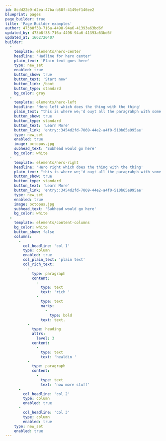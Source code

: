 ```yaml
---
id: 8cdd22e9-d2ea-47ba-b58f-4149ef146ee2
blueprint: pages
page_builder: true
title: 'Page Builder examples'
author: 473b8f38-716a-4498-94a6-41393a63bd6f
updated_by: 473b8f38-716a-4498-94a6-41393a63bd6f
updated_at: 1662720407
builder:
  -
    template: elements/hero-center
    headline: 'Hadline for hero center'
    plain_text: 'Plain text goes here'
    type: new_set
    enabled: true
    button_show: true
    button_text: 'Start now'
    button_link: /boot
    button_type: standard
    bg_color: gray
  -
    template: elements/hero-left
    headline: 'Hero left which does the thing with the thing'
    plain_text: "this is where we;'d ouyt all the paragrahph with some stuff abou what it would do."
    button_show: true
    button_type: standard
    button_text: 'Learn More'
    button_link: 'entry::3454d2fd-7069-44e2-a4f0-510b65e995ae'
    type: new_set
    enabled: true
    image: octopus.jpg
    subhead_text: 'Subhead would go here'
    bg_color: white
  -
    template: elements/hero-right
    headline: 'Hero right which does the thing with the thing'
    plain_text: "this is where we;'d ouyt all the paragrahph with some stuff abou what it would do."
    button_show: true
    button_type: standard
    button_text: 'Learn More'
    button_link: 'entry::3454d2fd-7069-44e2-a4f0-510b65e995ae'
    type: new_set
    enabled: true
    image: octopus.jpg
    subhead_text: 'Subhead would go here'
    bg_color: white
  -
    template: elements/content-columns
    bg_color: white
    button_show: false
    columns:
      -
        col_headline: 'col 1'
        type: column
        enabled: true
        col_plain_text: 'plain text'
        col_rich_text:
          -
            type: paragraph
            content:
              -
                type: text
                text: 'rich '
              -
                type: text
                marks:
                  -
                    type: bold
                text: text.
          -
            type: heading
            attrs:
              level: 3
            content:
              -
                type: text
                text: 'healdin '
          -
            type: paragraph
            content:
              -
                type: text
                text: 'now more stuff'
      -
        col_headline: 'col 2'
        type: column
        enabled: true
      -
        col_headline: 'col 3'
        type: column
        enabled: true
    type: new_set
    enabled: true
---
```

